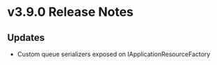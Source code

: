 # v3.9.0 Release Notes

## Updates

* Custom queue serializers exposed on IApplicationResourceFactory

